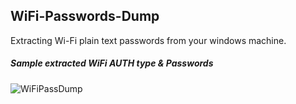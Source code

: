 ## WiFi-Passwords-Dump

Extracting Wi-Fi plain text passwords from your windows machine.

##### Sample extracted WiFi AUTH type & Passwords
![WiFiPassDump](https://github.com/Marx-wrld/WiFi-Passwords-Dump/assets/105711066/ee44f8ab-a1b5-4b5e-a8d7-63152ace632a)
